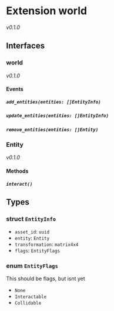 # Extension world
*v0.1.0*


## Interfaces
### world
*v0.1.0*


#### Events
##### `add_entities(entities: []EntityInfo)`

##### `update_entities(entities: []EntityInfo)`

##### `remove_entities(entities: []Entity)`

### Entity
*v0.1.0*


#### Methods
##### `interact()`

## Types
### struct `EntityInfo`

- `asset_id`: `uuid`
- `entity`: `Entity`
- `transformation`: `matrix4x4`
- `flags`: `EntityFlags`
### enum `EntityFlags`
 This should be flags, but isnt yet 
- `None`
- `Interactable`
- `Collidable`
